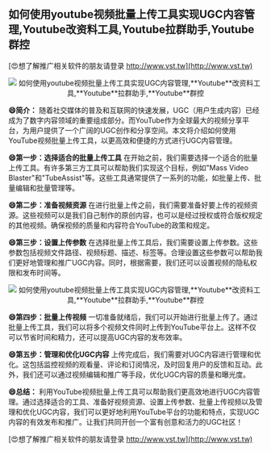 ## **如何使用youtube视频批量上传工具实现UGC内容管理,**Youtube**改资料工具,**Youtube**拉群助手,**Youtube**群控**

[😍想了解推广相关软件的朋友请登录 http://www.vst.tw](http://www.vst.tw)

 <center><img src="https://vst.tw/MP4/tuiguang/png/2.png" alt="如何使用youtube视频批量上传工具实现UGC内容管理,**Youtube**改资料工具,**Youtube**拉群助手,**Youtube**群控"></center>

**😄简介：**
随着社交媒体的普及和互联网的快速发展，UGC（用户生成内容）已经成为了数字内容领域的重要组成部分。而YouTube作为全球最大的视频分享平台，为用户提供了一个广阔的UGC创作和分享空间。本文将介绍如何使用YouTube视频批量上传工具，以更高效和便捷的方式进行UGC内容管理。

**😄第一步：选择适合的批量上传工具**
在开始之前，我们需要选择一个适合的批量上传工具。有许多第三方工具可以帮助我们实现这个目标，例如"Mass Video Blaster"和"TubeAssist"等。这些工具通常提供了一系列的功能，如批量上传、批量编辑和批量管理等。

**😄第二步：准备视频资源**
在进行批量上传之前，我们需要准备好要上传的视频资源。这些视频可以是我们自己制作的原创内容，也可以是经过授权或符合版权规定的其他视频。确保视频的质量和内容符合YouTube的政策和规定。

**😄第三步：设置上传参数**
在选择批量上传工具后，我们需要设置上传参数。这些参数包括视频文件路径、视频标题、描述、标签等。合理设置这些参数可以帮助我们更好地管理和推广UGC内容。同时，根据需要，我们还可以设置视频的隐私权限和发布时间等。

 <center><img src="https://vst.tw/MP4/tuiguang/png/8.png" alt="如何使用youtube视频批量上传工具实现UGC内容管理,**Youtube**改资料工具,**Youtube**拉群助手,**Youtube**群控"></center>

**😄第四步：批量上传视频**
一切准备就绪后，我们可以开始进行批量上传了。通过批量上传工具，我们可以将多个视频文件同时上传到YouTube平台上。这样不仅可以节省时间和精力，还可以提高UGC内容的发布效率。

**😄第五步：管理和优化UGC内容**
上传完成后，我们需要对UGC内容进行管理和优化。这包括监控视频的观看量、评论和订阅情况，及时回复用户的反馈和互动。此外，我们还可以通过视频编辑和推广等手段，优化UGC内容的质量和曝光度。

**😄总结：**
利用YouTube视频批量上传工具可以帮助我们更高效地进行UGC内容管理。通过选择适合的工具、准备好视频资源、设置上传参数、批量上传视频以及管理和优化UGC内容，我们可以更好地利用YouTube平台的功能和特点，实现UGC内容的有效发布和推广。让我们共同开创一个富有创意和活力的UGC社区！

[😍想了解推广相关软件的朋友请登录 http://www.vst.tw](http://www.vst.tw)



